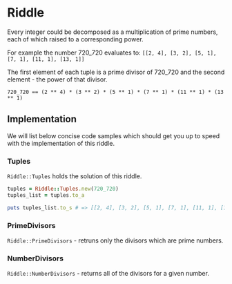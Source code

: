 # Riddle

Every integer could be decomposed as a multiplication of prime numbers, each of which raised to a corresponding power.

For example the number 720_720 evaluates to:
`[[2, 4], [3, 2], [5, 1], [7, 1], [11, 1], [13, 1]]`

The first element of each tuple is a prime divisor of 720_720
and the second element - the power of that divisor.

```
720_720 == (2 ** 4) * (3 ** 2) * (5 ** 1) * (7 ** 1) * (11 ** 1) * (13 ** 1)
```

## Implementation

We will list below concise code samples which should get you up to speed with the
implementation of this riddle.

### Tuples
`Riddle::Tuples` holds the solution of this riddle.

```ruby
tuples = Riddle::Tuples.new(720_720)
tuples_list = tuples.to_a

puts tuples_list.to_s # => [[2, 4], [3, 2], [5, 1], [7, 1], [11, 1], [13, 1]]
```

### PrimeDivisors
`Riddle::PrimeDivisors` - retruns only the divisors which are prime numbers.

### NumberDivisors
`Riddle::NumberDivisors` - returns all of the divisors for a given number.
